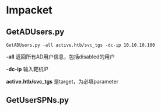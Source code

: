 # Impacket

## GetADUsers.py

`GetADUsers.py -all active.htb/svc_tgs -dc-ip 10.10.10.100`

**-all** 返回所有AD用户信息，包括disabled的用户

**-dc-ip** 输入靶机IP

**active.htb/svc\_tgs** 是target，为必填parameter



## GetUserSPNs.py


